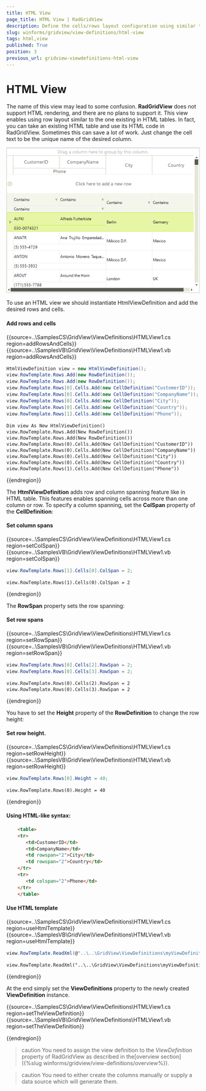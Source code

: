 ```yaml
---
title: HTML View
page_title: HTML View | RadGridView
description: Define the cells/rows layout configuration using similar to the HTML tables syntax.
slug: winforms/gridview/view-definitions/html-view
tags: html,view
published: True
position: 3
previous_url: gridview-viewdefinitions-html-view
---
```


# HTML View

The name of this view may lead to some confusion. __RadGridView__ does not support HTML rendering, and there are no plans to support it. This view enables using row layout similar to the one existing in HTML tables. In fact, you can take an existing HTML table and use its HTML code in RadGridView. Sometimes this can save a lot of work. Just change the cell text to be the unique name of the desired column.

![gridview-viewdefinitions-html-view 001](images/gridview-viewdefinitions-html-view001.png)

To use an HTML view we should instantiate HtmlViewDefinition and add the desired rows and cells.

#### Add rows and cells

{{source=..\SamplesCS\GridView\ViewDefinitions\HTMLView1.cs region=addRowsAndCells}} 
{{source=..\SamplesVB\GridView\ViewDefinitions\HTMLView1.vb region=addRowsAndCells}} 

````C#
HtmlViewDefinition view = new HtmlViewDefinition();
view.RowTemplate.Rows.Add(new RowDefinition());
view.RowTemplate.Rows.Add(new RowDefinition());
view.RowTemplate.Rows[0].Cells.Add(new CellDefinition("CustomerID"));
view.RowTemplate.Rows[0].Cells.Add(new CellDefinition("CompanyName"));
view.RowTemplate.Rows[0].Cells.Add(new CellDefinition("City"));
view.RowTemplate.Rows[0].Cells.Add(new CellDefinition("Country"));
view.RowTemplate.Rows[1].Cells.Add(new CellDefinition("Phone"));

````
````VB.NET
Dim view As New HtmlViewDefinition()
view.RowTemplate.Rows.Add(New RowDefinition())
view.RowTemplate.Rows.Add(New RowDefinition())
view.RowTemplate.Rows(0).Cells.Add(New CellDefinition("CustomerID"))
view.RowTemplate.Rows(0).Cells.Add(New CellDefinition("CompanyName"))
view.RowTemplate.Rows(0).Cells.Add(New CellDefinition("City"))
view.RowTemplate.Rows(0).Cells.Add(New CellDefinition("Country"))
view.RowTemplate.Rows(1).Cells.Add(New CellDefinition("Phone"))

````

{{endregion}} 

The __HtmlViewDefinition__ adds row and column spanning feature like in HTML table. This features enables spanning cells across more than one column or row. To specify a column spanning, set the __ColSpan__ property of the __CellDefinition__:

#### Set column spans

{{source=..\SamplesCS\GridView\ViewDefinitions\HTMLView1.cs region=setColSpan}} 
{{source=..\SamplesVB\GridView\ViewDefinitions\HTMLView1.vb region=setColSpan}} 

````C#
view.RowTemplate.Rows[1].Cells[0].ColSpan = 2;

````
````VB.NET
view.RowTemplate.Rows(1).Cells(0).ColSpan = 2

````

{{endregion}} 

The __RowSpan__ property sets the row spanning:

#### Set row spans

{{source=..\SamplesCS\GridView\ViewDefinitions\HTMLView1.cs region=setRowSpan}} 
{{source=..\SamplesVB\GridView\ViewDefinitions\HTMLView1.vb region=setRowSpan}} 

````C#
view.RowTemplate.Rows[0].Cells[2].RowSpan = 2;
view.RowTemplate.Rows[0].Cells[3].RowSpan = 2;

````
````VB.NET
view.RowTemplate.Rows(0).Cells(2).RowSpan = 2
view.RowTemplate.Rows(0).Cells(3).RowSpan = 2

````

{{endregion}} 

You have to set the __Height__ property of the __RowDefinition__ to change the row height:

#### Set row height.

{{source=..\SamplesCS\GridView\ViewDefinitions\HTMLView1.cs region=setRowHeight}} 
{{source=..\SamplesVB\GridView\ViewDefinitions\HTMLView1.vb region=setRowHeight}} 

````C#
view.RowTemplate.Rows[0].Height = 40;

````
````VB.NET
view.RowTemplate.Rows(0).Height = 40

````

{{endregion}} 

#### Using HTML-like syntax:

````HTML
    <table>
    <tr>
       <td>CustomerID</td>
       <td>CompanyName</td>
       <td rowspan="2">City</td>
       <td rowspan="2">Country</td>
    </tr>
    <tr>
       <td colspan="2">Phone</td>
    </tr>
    </table>
````

#### Use HTML template

{{source=..\SamplesCS\GridView\ViewDefinitions\HTMLView1.cs region=useHtmlTemplate}} 
{{source=..\SamplesVB\GridView\ViewDefinitions\HTMLView1.vb region=useHtmlTemplate}} 
````C#
view.RowTemplate.ReadXml(@"..\..\GridView\ViewDefinitions\myViewDefinition.htm");

````
````VB.NET
view.RowTemplate.ReadXml("..\..\GridView\ViewDefinitions\myViewDefinition.htm")

````

{{endregion}} 

At the end simply set the __ViewDefinitions__ property to the newly created __ViewDefinition__ instance.

{{source=..\SamplesCS\GridView\ViewDefinitions\HTMLView1.cs region=setTheViewDefinition}} 
{{source=..\SamplesVB\GridView\ViewDefinitions\HTMLView1.vb region=setTheViewDefinition}} 

{{endregion}} 

>caution You need to assign the view definition to the *ViewDefinition* property of RadGridView as described in the[overview section]({%slug winforms/gridview/view-definitions/overview%}).
>

>caution You need to either create the columns manually or supply a data source which will generate them.
>

